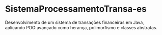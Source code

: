 # SistemaProcessamentoTransa-es
Desenvolvimento de um sistema de transações financeiras em Java, aplicando POO avançado como herança, polimorfismo e classes abstratas.
